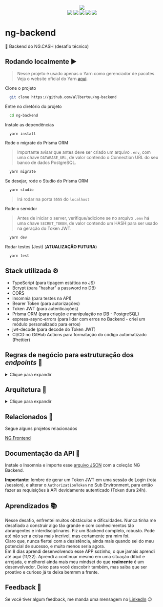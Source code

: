 <div align="center">
  <img src="https://img.shields.io/badge/status-completed-brightgreen" />
</div>
<div align="center">
  <img src="https://img.shields.io/badge/Node.js-43853D?&logo=node.js&logoColor=white" />
  <img src="https://img.shields.io/badge/Express.js-287340" />
  <img src="https://img.shields.io/badge/TypeScript-007ACC?&logo=typescript&logoColor=white" />
  <img src="https://img.shields.io/badge/Prisma-3982CE?&logo=Prisma&logoColor=white" />
  <img src="https://img.shields.io/badge/json%20web%20tokens%20|%20JWT-1b1c1a?&logo=json-web-tokens&logoColor=pink" />
</div>

# ng-backend

🧱 Backend do NG.CASH (desafio técnico)

## Rodando localmente ▶

> Nesse projeto é usado apenas o Yarn como gerenciador de pacotes. Veja o website oficial do Yarn [aqui](https://yarnpkg.com/).

Clone o projeto

```bash
  git clone https://github.com/allbertuu/ng-backend
```

Entre no diretório do projeto

```bash
  cd ng-backend
```

Instale as dependências

```bash
  yarn install
```

Rode o migrate do Prisma ORM

> Importante avisar que antes deve ser criado um arquivo `.env`, com uma chave `DATABASE_URL`, de valor contendo o Connection URL do seu banco de dados PostgreSQL.

```bash
  yarn migrate
```

Se desejar, rode o Studio do Prisma ORM

```bash
  yarn studio
```

> Irá rodar na porta `5555` do `localhost`

Rode o servidor

> Antes de iniciar o server, verifique/adicione se no arquivo `.env` há uma chave `SECRET_TOKEN`, de valor contendo um HASH para ser usado na geração do Token JWT.

```bash
  yarn dev
```

Rodar testes (Jest) (**ATUALIZAÇÃO FUTURA**)

```bash
  yarn test
```

## Stack utilizada ⚙

-   TypeScript (para tipagem estática no JS)
-   Bcrypt (para "hashar" a password no DB)
-   CORS
-   Insomnia (para testes na API)
-   Bearer Token (para autorizações)
-   Token JWT (para autenticações)
-   Prisma ORM (para criação e manipulação no DB - PostgreSQL)
-   express-async-errors (para lidar com erros no Backend - criei um módulo personalizado para erros)
-   jwt-decode (para decode do Token JWT)
-   CI/CD no GitHub Actions para formatação do código automatizado (Prettier)

## Regras de negócio para estruturação dos _endpoints_ 📑

<details>
<summary>Clique para expandir</summary>

- [x] Qualquer pessoa deverá poder fazer parte da NG. Para isso, basta realizar o cadastro informando _username_ e _password_.  
- [x] Deve-se garantir que cada _username_ seja único e composto por, pelo menos, 3 caracteres.  
- [x] Deve-se garantir que a _password_ seja composta por pelo menos 8 caracteres, um número e uma letra maiúscula. Lembre-se que ela deverá ser _hashada_ ao ser armazenada no banco.  
- [x] Durante o processo de cadastro de um novo usuário, sua respectiva conta deverá ser criada automaticamente na tabela **Accounts** com um _balance_ de R$ 100,00. É importante ressaltar que caso ocorra algum problema e o usuário não seja criado, a tabela **Accounts** não deverá ser afetada.  
- [x] Todo usuário deverá conseguir logar na aplicação informando _username_ e _password._ Caso o login seja bem-sucedido, um token JWT (com 24h de validade) deverá ser fornecido.  
- [x] Todo usuário logado (ou seja, que apresente um token válido) deverá ser capaz de visualizar seu próprio _balance_ atual. Um usuário A não pode visualizar o _balance_ de um usuário B, por exemplo.  
- [x] Todo usuário logado (ou seja, que apresente um token válido) deverá ser capaz de realizar um _cash-out_ informando o _username_ do usuário que sofrerá o _cash-in_), caso apresente _balance_ suficiente para isso. Atente-se ao fato de que um usuário não deverá ter a possibilidade de realizar uma transferência para si mesmo.  
- [x] Toda nova transação bem-sucedida deverá ser registrada na tabela **Transactions**. Em casos de falhas transacionais, a tabela **Transactions** não deverá ser afetada.  
- [x] Todo usuário logado (ou seja, que apresente um token válido) deverá ser capaz de visualizar as transações financeiras (_cash-out_ e _cash-in_) que participou. Caso o usuário não tenha participado de uma determinada transação, ele nunca poderá ter acesso à ela.  
- [-] Todo usuário logado (ou seja, que apresente um token válido) deverá ser capaz de filtrar as transações financeiras que participou por:  
  - [-] Data de realização da transação e/ou  
    - [-] Transações de _cash-out;_  
    - [-] Transações de _cash-in._  
  
</details>

## Arquitetura 🧱

<details>
<summary>Clique para expandir</summary>

-   Tabela **Users:**
    -   id —> _PK_
    -   username (o @ do usuário)
    -   password (_hasheada_)
    -   accountId —> _FK_ Accounts[id]
-   Tabela **Accounts:**
    -   id —> _PK_
    -   balance
-   Tabela **Transactions:** - id —> _PK_ - debitedAccountId —> _FK_ Accounts[id] - creditedAccountId —> _FK_ Accounts[id] - value - createdAt
</details>

## Relacionados 🔗

Segue alguns projetos relacionados

[NG Frontend](https://github.com/allbertuu/ng-frontend)

## Documentação da API 🧱

Instale o Insomnia e importe esse [arquivo JSON](https://drive.google.com/file/d/1HF9fhqjjoLlfzcN-CLRS6xqYem5OuBYW/view?usp=sharing) com a coleção NG Backend.

**Importante:** lembre de gerar um Token JWT em uma sessão de Login (rota /session), e alterar o `AuthorizationToken` no Sub Environment, para então fazer as requisições à API devidamente autenticado (Token dura 24h).

## Aprendizados 📚

Nesse desafio, enfrentei muitos obstáculos e dificuldades. Nunca tinha me desafiado a construir algo tão grande e com conhecimentos tão abrangentes e interdisciplinares. Fiz um Backend completo, robusto. Pode até não ser a coisa mais íncrivel, mas certamente pra mim foi.  
Claro que, nunca flertei com a desistência, ainda mais quando sei do meu potencial de sucesso, e muito menos seria agora.  
Em 8 dias aprendi desenvolvendo esse APP sozinho, o que jamais aprendi até aqui (11/22). Aprendi a continuar mesmo em uma situação difícil e arrojada, e melhorei ainda mais meu mindset do que **realmente** é um desenvolvedor. Deixo para você descobrir também, mas saiba que ser proativo e curioso já te deixa bemmm a frente.

## Feedback 💬

Se você tiver algum feedback, me manda uma mensagem no [LinkedIn](https://www.linkedin.com/in/albertov-albuquerque/) 😉
